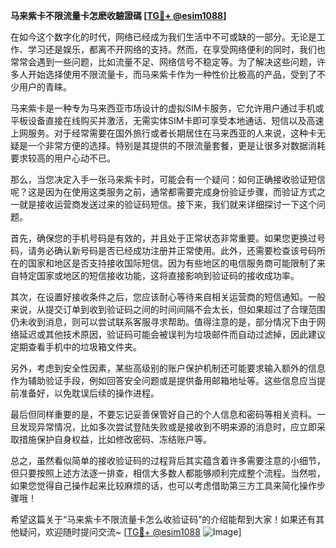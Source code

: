 **马来紫卡不限流量卡怎麽收驗證碼 [[TG💪+ @esim1088](https://t.me/s/esim1088)]**

在如今这个数字化的时代，网络已经成为我们生活中不可或缺的一部分。无论是工作、学习还是娱乐，都离不开网络的支持。然而，在享受网络便利的同时，我们也常常会遇到一些问题，比如流量不足、网络信号不稳定等。为了解决这些问题，许多人开始选择使用不限流量卡，而马来紫卡作为一种性价比极高的产品，受到了不少用户的青睐。

马来紫卡是一种专为马来西亚市场设计的虚拟SIM卡服务，它允许用户通过手机或平板设备直接在线购买并激活，无需实体SIM卡即可享受本地通话、短信以及高速上网服务。对于经常需要在国外旅行或者长期居住在马来西亚的人来说，这种卡无疑是一个非常方便的选择。特别是其提供的不限流量套餐，更是让很多对数据消耗要求较高的用户心动不已。

那么，当您决定入手一张马来紫卡时，可能会有一个疑问：如何正确接收验证短信呢？这是因为在使用这类服务之前，通常都需要完成身份验证步骤，而验证方式之一就是接收运营商发送过来的验证码短信。接下来，我们就来详细探讨一下这个问题。

首先，确保您的手机号码是有效的，并且处于正常状态非常重要。如果您更换过号码，请务必确认新号码是否已经成功注册并正常使用。此外，还需要检查该号码所在的国家和地区是否支持接收国际短信。因为有些地区的电信服务商可能限制了来自特定国家或地区的短信接收功能，这将直接影响到验证码的接收成功率。

其次，在设置好接收条件之后，您应该耐心等待来自相关运营商的短信通知。一般来说，从提交订单到收到验证码之间的时间间隔不会太长，但如果超过了合理范围仍未收到消息，则可以尝试联系客服寻求帮助。值得注意的是，部分情况下由于网络延迟或其他技术原因，验证码可能会被误判为垃圾邮件而自动过滤掉，因此建议定期查看手机中的垃圾箱文件夹。

另外，考虑到安全性因素，某些高级别的账户保护机制还可能要求输入额外的信息作为辅助验证手段，例如回答安全问题或是提供备用邮箱地址等。这些信息应当提前准备好，以免耽误后续的操作进程。

最后但同样重要的是，不要忘记妥善保管好自己的个人信息和密码等相关资料。一旦发现异常情况，比如多次尝试登陆失败或是接收到不明来源的消息时，应立即采取措施保护自身权益，比如修改密码、冻结账户等。

总之，虽然看似简单的接收验证码的过程背后其实蕴含着许多需要注意的小细节，但只要按照上述方法逐一排查，相信大多数人都能够顺利完成整个流程。当然啦，如果您觉得自己操作起来比较麻烦的话，也可以考虑借助第三方工具来简化操作步骤哦！

希望这篇关于“马来紫卡不限流量卡怎么收验证码”的介绍能帮到大家！如果还有其他疑问，欢迎随时提问交流~ [[TG💪+ @esim1088](https://t.me/s/esim1088) ![Image](https://i.postimg.cc/4NQfJmqS/Snipaste-2025-05-13-00-14-12.png)]